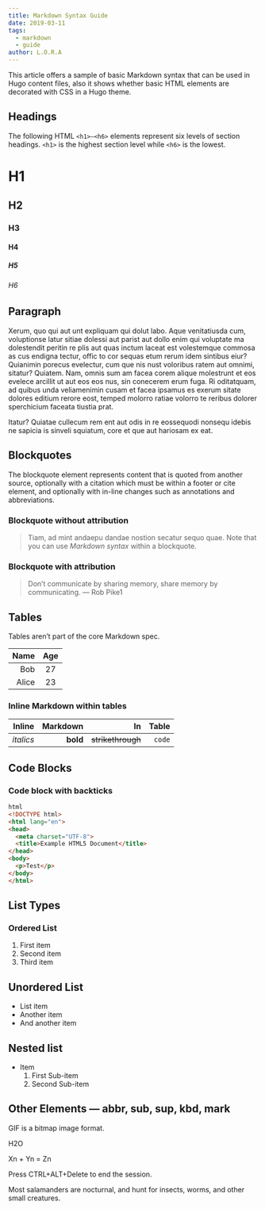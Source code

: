 ```yaml
---
title: Markdown Syntax Guide
date: 2019-03-11
tags:
  - markdown
  - guide
author: L.O.R.A
---
```


This article offers a sample of basic Markdown syntax that can be used in Hugo content files, also it shows whether basic HTML elements are decorated with CSS in a Hugo theme.

## Headings
The following HTML `<h1>—<h6>` elements represent six levels of section headings. `<h1>` is the highest section level while `<h6>` is the lowest.

# H1
## H2
### H3
#### H4
##### H5
###### H6

## Paragraph

Xerum, quo qui aut unt expliquam qui dolut labo. Aque venitatiusda cum, voluptionse latur sitiae dolessi aut parist aut dollo enim qui voluptate ma dolestendit peritin re plis aut quas inctum laceat est volestemque commosa as cus endigna tectur, offic to cor sequas etum rerum idem sintibus eiur? Quianimin porecus evelectur, cum que nis nust voloribus ratem aut omnimi, sitatur? Quiatem. Nam, omnis sum am facea corem alique molestrunt et eos evelece arcillit ut aut eos eos nus, sin conecerem erum fuga. Ri oditatquam, ad quibus unda veliamenimin cusam et facea ipsamus es exerum sitate dolores editium rerore eost, temped molorro ratiae volorro te reribus dolorer sperchicium faceata tiustia prat.

Itatur? Quiatae cullecum rem ent aut odis in re eossequodi nonsequ idebis ne sapicia is sinveli squiatum, core et que aut hariosam ex eat.

## Blockquotes

The blockquote element represents content that is quoted from another source, optionally with a citation which must be within a footer or cite element, and optionally with in-line changes such as annotations and abbreviations.

### Blockquote without attribution

> Tiam, ad mint andaepu dandae nostion secatur sequo quae. Note that you can use _Markdown syntax_ within a blockquote.

### Blockquote with attribution

>Don’t communicate by sharing memory, share memory by communicating. — Rob Pike1

## Tables

Tables aren’t part of the core Markdown spec.

| Name	|Age |
|------:|:--:|
| Bob	|27  |
| Alice	|23  |

### Inline Markdown within tables

|Inline   	|Markdown   	|In   	            |Table       |
|----------:|--------------:|------------------:|-----------:|
|_italics_	|**bold**   	|~~strikethrough~~  |```code```  |

## Code Blocks

### Code block with backticks

```html
html
<!DOCTYPE html>
<html lang="en">
<head>
  <meta charset="UTF-8">
  <title>Example HTML5 Document</title>
</head>
<body>
  <p>Test</p>
</body>
</html>
```

## List Types

### Ordered List

1. First item
2. Second item
3. Third item

## Unordered List

- List item
- Another item
- And another item

## Nested list
- Item
    1. First Sub-item
    2. Second Sub-item

## Other Elements — abbr, sub, sup, kbd, mark

GIF is a bitmap image format.

H2O

Xn + Yn = Zn

Press CTRL+ALT+Delete to end the session.

Most salamanders are nocturnal, and hunt for insects, worms, and other small creatures.